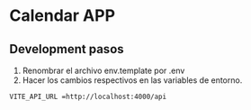 
# Calendar APP

## Development pasos

1. Renombrar el archivo env.template por .env 
2. Hacer los cambios respectivos en las variables de entorno.


```
VITE_API_URL =http://localhost:4000/api
```